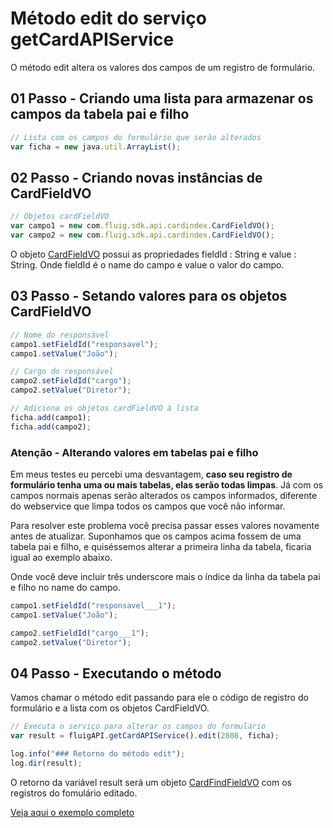 # Método edit do serviço getCardAPIService

O método edit altera os valores dos campos de um registro de formulário.

## 01 Passo - Criando uma lista para armazenar os campos da tabela pai e filho

```js
// Lista com os campos do formulário que serão alterados
var ficha = new java.util.ArrayList();
```

## 02 Passo - Criando novas instâncias de CardFieldVO

```js
// Objetos cardFieldVO
var campo1 = new com.fluig.sdk.api.cardindex.CardFieldVO();
var campo2 = new com.fluig.sdk.api.cardindex.CardFieldVO();
```

O objeto [CardFieldVO](https://api.fluig.com/old/sdk/com/fluig/sdk/api/cardindex/CardFieldVO.html) possui as propriedades fieldId : String e value : String.
Onde fieldId é o name do campo e value o valor do campo.

## 03 Passo - Setando valores para os objetos CardFieldVO

```js
// Nome do responsável
campo1.setFieldId("responsavel");
campo1.setValue("João");

// Cargo do responsável
campo2.setFieldId("cargo");
campo2.setValue("Diretor");

// Adiciona os objetos cardFieldVO à lista
ficha.add(campo1);
ficha.add(campo2);
```

### Atenção - Alterando valores em tabelas pai e filho

Em meus testes eu percebi uma desvantagem, **caso seu registro de formulário tenha uma ou mais tabelas, elas serão todas limpas**. Já com os campos normais apenas serão alterados os campos informados, diferente do webservice que limpa todos os campos que você não informar.

Para resolver este problema você precisa passar esses valores novamente antes de atualizar. Suponhamos que os campos acima fossem de uma tabela pai e filho, e quiséssemos alterar a primeira linha da tabela, ficaria igual ao exemplo abaixo.

Onde você deve incluir três underscore mais o índice da linha da tabela pai e filho no name do campo.

```js
campo1.setFieldId("responsavel___1");
campo1.setValue("João");

campo2.setFieldId("cargo___1");
campo2.setValue("Diretor");
```

## 04 Passo - Executando o método

Vamos chamar o método edit passando para ele o código de registro do formulário e a lista com os objetos CardFieldVO.

```js
// Executa o serviço para alterar os campos do formulário
var result = fluigAPI.getCardAPIService().edit(2808, ficha);

log.info("### Retorno do método edit");
log.dir(result);
```

O retorno da variável result será um objeto [CardFindFieldVO](https://api.fluig.com/old/sdk/com/fluig/sdk/api/cardindex/CardFindFieldVO.html) com os registros do fomulário editado.

[Veja aqui o exemplo completo](edit.js)
